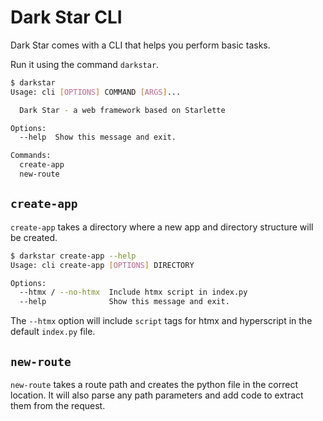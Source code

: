 # Dark Star CLI

Dark Star comes with a CLI that helps you perform basic tasks. 

Run it using the command `darkstar`.

```sh
$ darkstar 
Usage: cli [OPTIONS] COMMAND [ARGS]...

  Dark Star - a web framework based on Starlette

Options:
  --help  Show this message and exit.

Commands:
  create-app
  new-route
```

## `create-app`

`create-app` takes a directory where a new app and directory structure will be
created.

```sh
$ darkstar create-app --help
Usage: cli create-app [OPTIONS] DIRECTORY

Options:
  --htmx / --no-htmx  Include htmx script in index.py
  --help              Show this message and exit.
```

The `--htmx` option will include `script` tags for htmx and hyperscript in the
default `index.py` file.

## `new-route`

`new-route` takes a route path and creates the python file in the correct
location. It will also parse any path parameters and add code to extract them
from the request.
